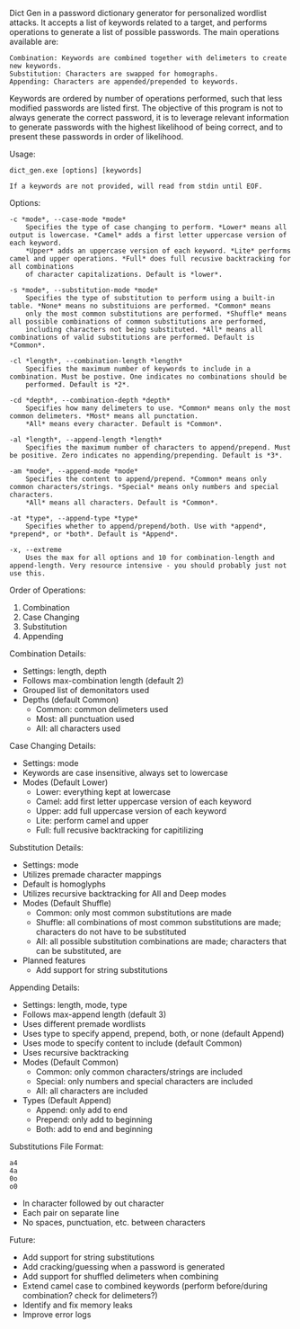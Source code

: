 Dict Gen in a password dictionary generator for personalized wordlist attacks. It accepts a list of keywords related to a target,
and performs operations to generate a list of possible passwords. The main operations available are:

    Combination: Keywords are combined together with delimeters to create new keywords.
    Substitution: Characters are swapped for homographs.
    Appending: Characters are appended/prepended to keywords.

Keywords are ordered by number of operations performed, such that less modified passwords are listed first. The objective of this program is not to always generate the correct password,
it is to leverage relevant information to generate passwords with the highest likelihood of being correct, and to present these passwords
in order of likelihood.

Usage:

    dict_gen.exe [options] [keywords]

    If a keywords are not provided, will read from stdin until EOF.

Options:

    -c *mode*, --case-mode *mode*
        Specifies the type of case changing to perform. *Lower* means all output is lowercase. *Camel* adds a first letter uppercase version of each keyword. 
        *Upper* adds an uppercase version of each keyword. *Lite* performs camel and upper operations. *Full* does full recusive backtracking for all combinations
        of character capitalizations. Default is *lower*.

    -s *mode*, --substitution-mode *mode*
        Specifies the type of substitution to perform using a built-in table. *None* means no substituions are performed. *Common* means 
        only the most common substitutions are performed. *Shuffle* means all possible combinations of common substitutions are performed,
        including characters not being substituted. *All* means all combinations of valid substitutions are performed. Default is *Common*.

    -cl *length*, --combination-length *length*
        Specifies the maximum number of keywords to include in a combination. Must be postive. One indicates no combinations should be
        performed. Default is *2*.
    
    -cd *depth*, --combination-depth *depth*
        Specifies how many delimeters to use. *Common* means only the most common delimeters. *Most* means all punctation. 
        *All* means every character. Default is *Common*.
    
    -al *length*, --append-length *length*
        Specifies the maximum number of characters to append/prepend. Must be positive. Zero indicates no appending/prepending. Default is *3*.
    
    -am *mode*, --append-mode *mode*
        Specifies the content to append/prepend. *Common* means only common characters/strings. *Special* means only numbers and special characters.
        *All* means all characters. Default is *Common*.
    
    -at *type*, --append-type *type*
        Specifies whether to append/prepend/both. Use with *append*, *prepend*, or *both*. Default is *Append*.
    
    -x, --extreme
        Uses the max for all options and 10 for combination-length and append-length. Very resource intensive - you should probably just not use this.

Order of Operations:
1.  Combination
2.  Case Changing
3.  Substitution
4.  Appending

Combination Details:
-   Settings: length, depth
-   Follows max-combination length (default 2)
-   Grouped list of demonitators used
-   Depths (default Common)
    -   Common: common delimeters used
    -   Most: all punctuation used
    -   All: all characters used

Case Changing Details:
-   Settings: mode
-   Keywords are case insensitive, always set to lowercase
-   Modes (Default Lower)
    - Lower: everything kept at lowercase
    - Camel: add first letter uppercase version of each keyword
    - Upper: add full uppercase version of each keyword
    - Lite: perform camel and upper
    - Full: full recusive backtracking for capitilizing

Substitution Details:
-   Settings: mode
-   Utilizes premade character mappings
-   Default is homoglyphs
-   Utilizes recursive backtracking for All and Deep modes
-   Modes (Default Shuffle)
    -   Common: only most common substitutions are made
    -   Shuffle: all combinations of most common substitutions are made; characters do not have to be substituted
    -   All: all possible substitution combinations are made; characters that can be substituted, are
-   Planned features
    -   Add support for string substitutions

Appending Details:
-   Settings: length, mode, type
-   Follows max-append length (default 3)
-   Uses different premade wordlists
-   Uses type to specify append, prepend, both, or none (default Append)
-   Uses mode to specify content to include (default Common)
-   Uses recursive backtracking
-   Modes (Default Common)
    -   Common: only common characters/strings are included
    -   Special: only numbers and special characters are included
    -   All: all characters are included
-   Types (Default Append)
    -   Append: only add to end
    -   Prepend: only add to beginning
    -   Both: add to end and beginning

Substitutions File Format:

    a4
    4a
    0o
    o0

-   In character followed by out character
-   Each pair on separate line
-   No spaces, punctuation, etc. between characters

Future:
-   Add support for string substitutions
-   Add cracking/guessing when a password is generated
-   Add support for shuffled delimeters when combining
-   Extend camel case to combined keywords (perform before/during combination? check for delimeters?)
-   Identify and fix memory leaks
-   Improve error logs